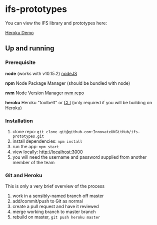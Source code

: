 # ifs-prototypes

You can view the IFS library and prototypes here:

[Heroku Demo](https://ifs-prototypes.herokuapp.com/)

## Up and running

### Prerequisite
**node** (works with v10.15.2) [nodeJS](https://nodejs.org/en/)

**npm** Node Package Manager (should be bundled with node)

**nvm** Node Version Manager [nvm repo](https://github.com/creationix/nvm)

**heroku**  Heroku "toolbelt" or [CLI](https://devcenter.heroku.com/articles/heroku-cli) (only required if you will be building on Heroku)

### Installation
1. clone repo: ``` git clone git@github.com:InnovateUKGitHub/ifs-prototypes.git ```
2. install dependencies: ``` npm install ```
3. run the app: ``` npm start ```
4. view locally: [http://localhost:3000](http://localhost:3000)
5. you will need the username and password supplied from another member of the team 

### Git and Heroku

This is only a very brief overview of the process

1. work in a sensibly-named branch off master
2. add/commit/push to Git as normal
3. create a pull request and have it reviewed
4. merge working branch to master branch
5. rebuild on master, ```git push heroku master```